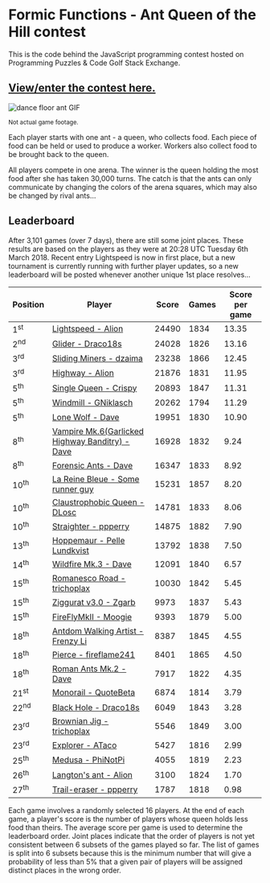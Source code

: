 # Formic Functions - Ant Queen of the Hill contest

This is the code behind the JavaScript programming contest hosted on Programming Puzzles & Code Golf Stack Exchange.

## [View/enter the contest here.](https://codegolf.stackexchange.com/questions/135102/formic-functions-ant-queen-of-the-hill-contest)

![dance floor ant GIF](https://i.stack.imgur.com/7xiOD.gif)

<sup>Not actual game footage.</sup>

Each player starts with one ant - a queen, who collects food. Each piece of food can be held or used to produce a worker. Workers also collect food to be brought back to the queen.

All players compete in one arena. The winner is the queen holding the most food after she has taken 30,000 turns. The catch is that the ants can only communicate by changing the colors of the arena squares, which may also be changed by rival ants...

## Leaderboard

After 3,101 games (over 7 days), there are still some joint places. These results are based on the players as they were at 20:28 UTC Tuesday 6th March 2018. Recent entry Lightspeed is now in first place, but a new tournament is currently running with further player updates, so a new leaderboard will be posted whenever another unique 1st place resolves...

<table><thead><tr><th>Position<th>Player<th>Score<th>Games<th>Score per game</thead><tbody><tr><td>1<sup>st</sup><td><a href="https://codegolf.stackexchange.com/questions/135102/formic-functions-ant-queen-of-the-hill-contest/153688#153688" target="_blank">Lightspeed - Alion</a><td>24490<td>1834<td>13.35<tr><td>2<sup>nd</sup><td><a href="https://codegolf.stackexchange.com/questions/135102/formic-functions-ant-queen-of-the-hill-contest/136158#136158" target="_blank">Glider - Draco18s</a><td>24028<td>1826<td>13.16<tr><td>3<sup>rd</sup><td><a href="https://codegolf.stackexchange.com/questions/135102/formic-functions-ant-queen-of-the-hill-contest/136694#136694" target="_blank">Sliding Miners - dzaima</a><td>23238<td>1866<td>12.45<tr><td>3<sup>rd</sup><td><a href="https://codegolf.stackexchange.com/questions/135102/formic-functions-ant-queen-of-the-hill-contest/157198#157198" target="_blank">Highway - Alion</a><td>21876<td>1831<td>11.95<tr><td>5<sup>th</sup><td><a href="https://codegolf.stackexchange.com/questions/135102/formic-functions-ant-queen-of-the-hill-contest/138434#138434" target="_blank">Single Queen - Crispy</a><td>20893<td>1847<td>11.31<tr><td>5<sup>th</sup><td><a href="https://codegolf.stackexchange.com/questions/135102/formic-functions-ant-queen-of-the-hill-contest/143980#143980" target="_blank">Windmill - GNiklasch</a><td>20262<td>1794<td>11.29<tr><td>5<sup>th</sup><td><a href="https://codegolf.stackexchange.com/questions/135102/formic-functions-ant-queen-of-the-hill-contest/135188#135188" target="_blank">Lone Wolf - Dave</a><td>19951<td>1830<td>10.90<tr><td>8<sup>th</sup><td><a href="https://codegolf.stackexchange.com/questions/135102/formic-functions-ant-queen-of-the-hill-contest/135984#135984" target="_blank">Vampire Mk.6(Garlicked Highway Banditry) - Dave</a><td>16928<td>1832<td>9.24<tr><td>8<sup>th</sup><td><a href="https://codegolf.stackexchange.com/questions/135102/formic-functions-ant-queen-of-the-hill-contest/135108#135108" target="_blank">Forensic Ants - Dave</a><td>16347<td>1833<td>8.92<tr><td>10<sup>th</sup><td><a href="https://codegolf.stackexchange.com/questions/135102/formic-functions-ant-queen-of-the-hill-contest/142207#142207" target="_blank">La Reine Bleue - Some runner guy</a><td>15231<td>1857<td>8.20<tr><td>10<sup>th</sup><td><a href="https://codegolf.stackexchange.com/questions/135102/formic-functions-ant-queen-of-the-hill-contest/135818#135818" target="_blank">Claustrophobic Queen - DLosc</a><td>14781<td>1833<td>8.06<tr><td>10<sup>th</sup><td><a href="https://codegolf.stackexchange.com/questions/135102/formic-functions-ant-queen-of-the-hill-contest/135278#135278" target="_blank">Straighter - ppperry</a><td>14875<td>1882<td>7.90<tr><td>13<sup>th</sup><td><a href="https://codegolf.stackexchange.com/questions/135102/formic-functions-ant-queen-of-the-hill-contest/145980#145980" target="_blank">Hoppemaur - Pelle Lundkvist</a><td>13792<td>1838<td>7.50<tr><td>14<sup>th</sup><td><a href="https://codegolf.stackexchange.com/questions/135102/formic-functions-ant-queen-of-the-hill-contest/135183#135183" target="_blank">Wildfire Mk.3 - Dave</a><td>12091<td>1840<td>6.57<tr><td>15<sup>th</sup><td><a href="https://codegolf.stackexchange.com/questions/135102/formic-functions-ant-queen-of-the-hill-contest/135104#135104" target="_blank">Romanesco Road - trichoplax</a><td>10030<td>1842<td>5.45<tr><td>15<sup>th</sup><td><a href="https://codegolf.stackexchange.com/questions/135102/formic-functions-ant-queen-of-the-hill-contest/135359#135359" target="_blank">Ziggurat v3.0 - Zgarb</a><td>9973<td>1837<td>5.43<tr><td>15<sup>th</sup><td><a href="https://codegolf.stackexchange.com/questions/135102/formic-functions-ant-queen-of-the-hill-contest/140551#140551" target="_blank">FireFlyMkII - Moogie</a><td>9393<td>1879<td>5.00<tr><td>18<sup>th</sup><td><a href="https://codegolf.stackexchange.com/questions/135102/formic-functions-ant-queen-of-the-hill-contest/135156#135156" target="_blank">Antdom Walking Artist - Frenzy Li</a><td>8387<td>1845<td>4.55<tr><td>18<sup>th</sup><td><a href="https://codegolf.stackexchange.com/questions/135102/formic-functions-ant-queen-of-the-hill-contest/135790#135790" target="_blank">Pierce - fireflame241</a><td>8401<td>1865<td>4.50<tr><td>18<sup>th</sup><td><a href="https://codegolf.stackexchange.com/questions/135102/formic-functions-ant-queen-of-the-hill-contest/135107#135107" target="_blank">Roman Ants Mk.2 - Dave</a><td>7917<td>1822<td>4.35<tr><td>21<sup>st</sup><td><a href="https://codegolf.stackexchange.com/questions/135102/formic-functions-ant-queen-of-the-hill-contest/139964#139964" target="_blank">Monorail - QuoteBeta</a><td>6874<td>1814<td>3.79<tr><td>22<sup>nd</sup><td><a href="https://codegolf.stackexchange.com/questions/135102/formic-functions-ant-queen-of-the-hill-contest/135157#135157" target="_blank">Black Hole - Draco18s</a><td>6049<td>1843<td>3.28<tr><td>23<sup>rd</sup><td><a href="https://codegolf.stackexchange.com/questions/135102/formic-functions-ant-queen-of-the-hill-contest/135103#135103" target="_blank">Brownian Jig - trichoplax</a><td>5546<td>1849<td>3.00<tr><td>23<sup>rd</sup><td><a href="https://codegolf.stackexchange.com/questions/135102/formic-functions-ant-queen-of-the-hill-contest/136022#136022" target="_blank">Explorer - ATaco</a><td>5427<td>1816<td>2.99<tr><td>25<sup>th</sup><td><a href="https://codegolf.stackexchange.com/questions/135102/formic-functions-ant-queen-of-the-hill-contest/135271#135271" target="_blank">Medusa - PhiNotPi</a><td>4055<td>1819<td>2.23<tr><td>26<sup>th</sup><td><a href="https://codegolf.stackexchange.com/questions/135102/formic-functions-ant-queen-of-the-hill-contest/153601#153601" target="_blank">Langton's ant - Alion</a><td>3100<td>1824<td>1.70<tr><td>27<sup>th</sup><td><a href="https://codegolf.stackexchange.com/questions/135102/formic-functions-ant-queen-of-the-hill-contest/135125#135125" target="_blank">Trail-eraser - ppperry</a><td>1787<td>1818<td>0.98</tbody></table>

Each game involves a randomly selected 16 players. At the end of each game, a player's score is the number of players whose queen holds less food than theirs. The average score per game is used to determine the leaderboard order. Joint places indicate that the order of players is not yet consistent between 6 subsets of the games played so far. The list of games is split into 6 subsets because this is the minimum number that will give a probability of less than 5% that a given pair of players will be assigned distinct places in the wrong order.
